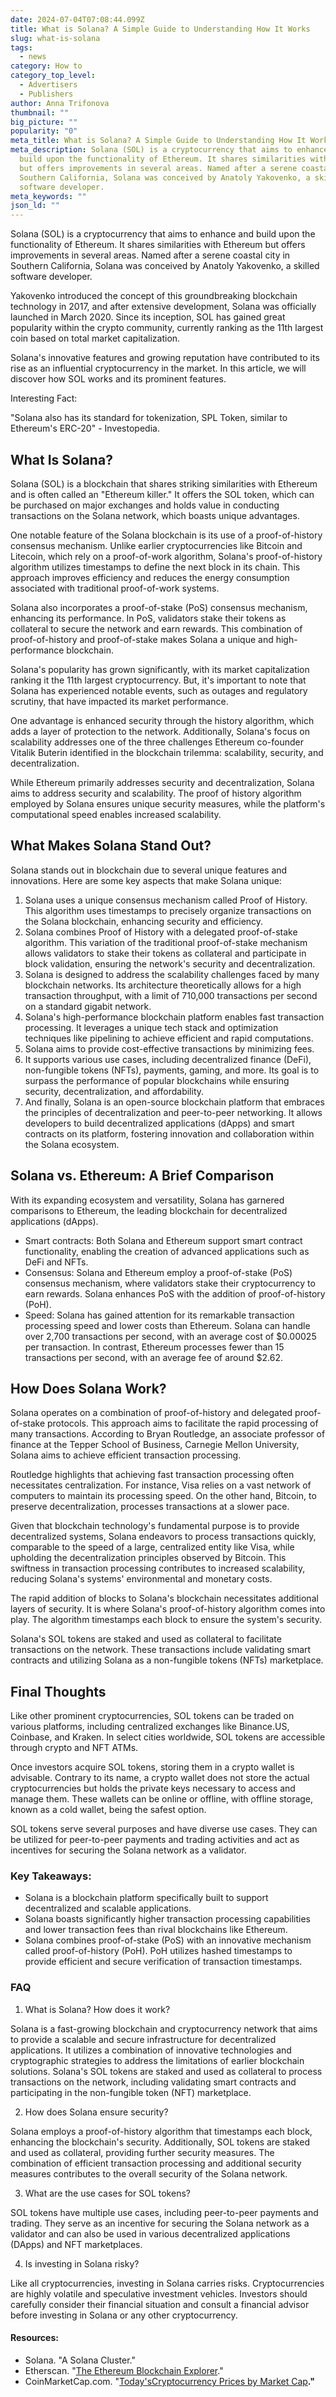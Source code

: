 ```yaml
---
date: 2024-07-04T07:08:44.099Z
title: What is Solana? A Simple Guide to Understanding How It Works
slug: what-is-solana
tags:
  - news
category: How to
category_top_level:
  - Advertisers
  - Publishers
author: Anna Trifonova
thumbnail: ""
big_picture: ""
popularity: "0"
meta_title: What is Solana? A Simple Guide to Understanding How It Works
meta_description: Solana (SOL) is a cryptocurrency that aims to enhance and
  build upon the functionality of Ethereum. It shares similarities with Ethereum
  but offers improvements in several areas. Named after a serene coastal city in
  Southern California, Solana was conceived by Anatoly Yakovenko, a skilled
  software developer.
meta_keywords: ""
json_ld: ""
---
```

Solana (SOL) is a cryptocurrency that aims to enhance and build upon the functionality of Ethereum. It shares similarities with Ethereum but offers improvements in several areas. Named after a serene coastal city in Southern California, Solana was conceived by Anatoly Yakovenko, a skilled software developer.

Yakovenko introduced the concept of this groundbreaking blockchain technology in 2017, and after extensive development, Solana was officially launched in March 2020. Since its inception, SOL has gained great popularity within the crypto community, currently ranking as the 11th largest coin based on total market capitalization.

Solana's innovative features and growing reputation have contributed to its rise as an influential cryptocurrency in the market. In this article, we will discover how SOL works and its prominent features.

Interesting Fact: 

"Solana also has its standard for tokenization, SPL Token, similar to Ethereum's ERC-20" - Investopedia. 

## What Is Solana?

Solana (SOL) is a blockchain that shares striking similarities with Ethereum and is often called an "Ethereum killer." It offers the SOL token, which can be purchased on major exchanges and holds value in conducting transactions on the Solana network, which boasts unique advantages.

One notable feature of the Solana blockchain is its use of a proof-of-history consensus mechanism. Unlike earlier cryptocurrencies like Bitcoin and Litecoin, which rely on a proof-of-work algorithm, Solana's proof-of-history algorithm utilizes timestamps to define the next block in its chain. This approach improves efficiency and reduces the energy consumption associated with traditional proof-of-work systems.

Solana also incorporates a proof-of-stake (PoS) consensus mechanism, enhancing its performance. In PoS, validators stake their tokens as collateral to secure the network and earn rewards. This combination of proof-of-history and proof-of-stake makes Solana a unique and high-performance blockchain.

Solana's popularity has grown significantly, with its market capitalization ranking it the 11th largest cryptocurrency. But, it's important to note that Solana has experienced notable events, such as outages and regulatory scrutiny, that have impacted its market performance.

One advantage is enhanced security through the history algorithm, which adds a layer of protection to the network. Additionally, Solana's focus on scalability addresses one of the three challenges Ethereum co-founder Vitalik Buterin identified in the blockchain trilemma: scalability, security, and decentralization.

While Ethereum primarily addresses security and decentralization, Solana aims to address security and scalability. The proof of history algorithm employed by Solana ensures unique security measures, while the platform's computational speed enables increased scalability.

## What Makes Solana Stand Out?

Solana stands out in blockchain due to several unique features and innovations. Here are some key aspects that make Solana unique:

1. Solana uses a unique consensus mechanism called Proof of History. This algorithm uses timestamps to precisely organize transactions on the Solana blockchain, enhancing security and efficiency.
2. Solana combines Proof of History with a delegated proof-of-stake algorithm. This variation of the traditional proof-of-stake mechanism allows validators to stake their tokens as collateral and participate in block validation, ensuring the network's security and decentralization.
3. Solana is designed to address the scalability challenges faced by many blockchain networks. Its architecture theoretically allows for a high transaction throughput, with a limit of 710,000 transactions per second on a standard gigabit network.
4. Solana's high-performance blockchain platform enables fast transaction processing. It leverages a unique tech stack and optimization techniques like pipelining to achieve efficient and rapid computations.
5. Solana aims to provide cost-effective transactions by minimizing fees. 
6. It supports various use cases, including decentralized finance (DeFi), non-fungible tokens (NFTs), payments, gaming, and more. Its goal is to surpass the performance of popular blockchains while ensuring security, decentralization, and affordability.
7. And finally, Solana is an open-source blockchain platform that embraces the principles of decentralization and peer-to-peer networking. It allows developers to build decentralized applications (dApps) and smart contracts on its platform, fostering innovation and collaboration within the Solana ecosystem.

## Solana vs. Ethereum: A Brief Comparison

With its expanding ecosystem and versatility, Solana has garnered comparisons to Ethereum, the leading blockchain for decentralized applications (dApps).

* Smart contracts: Both Solana and Ethereum support smart contract functionality, enabling the creation of advanced applications such as DeFi and NFTs.
* Consensus: Solana and Ethereum employ a proof-of-stake (PoS) consensus mechanism, where validators stake their cryptocurrency to earn rewards. Solana enhances PoS with the addition of proof-of-history (PoH).
* Speed: Solana has gained attention for its remarkable transaction processing speed and lower costs than Ethereum. Solana can handle over 2,700 transactions per second, with an average cost of $0.00025 per transaction. In contrast, Ethereum processes fewer than 15 transactions per second, with an average fee of around $2.62.

## How Does Solana Work?

Solana operates on a combination of proof-of-history and delegated proof-of-stake protocols. This approach aims to facilitate the rapid processing of many transactions. According to Bryan Routledge, an associate professor of finance at the Tepper School of Business, Carnegie Mellon University, Solana aims to achieve efficient transaction processing.

Routledge highlights that achieving fast transaction processing often necessitates centralization. For instance, Visa relies on a vast network of computers to maintain its processing speed. On the other hand, Bitcoin, to preserve decentralization, processes transactions at a slower pace.

Given that blockchain technology's fundamental purpose is to provide decentralized systems, Solana endeavors to process transactions quickly, comparable to the speed of a large, centralized entity like Visa, while upholding the decentralization principles observed by Bitcoin. This swiftness in transaction processing contributes to increased scalability, reducing Solana's systems' environmental and monetary costs.

The rapid addition of blocks to Solana's blockchain necessitates additional layers of security. It is where Solana's proof-of-history algorithm comes into play. The algorithm timestamps each block to ensure the system's security.

Solana's SOL tokens are staked and used as collateral to facilitate transactions on the network. These transactions include validating smart contracts and utilizing Solana as a non-fungible tokens (NFTs) marketplace.

## Final Thoughts

Like other prominent cryptocurrencies, SOL tokens can be traded on various platforms, including centralized exchanges like Binance.US, Coinbase, and Kraken. In select cities worldwide, SOL tokens are accessible through crypto and NFT ATMs.

Once investors acquire SOL tokens, storing them in a crypto wallet is advisable. Contrary to its name, a crypto wallet does not store the actual cryptocurrencies but holds the private keys necessary to access and manage them. These wallets can be online or offline, with offline storage, known as a cold wallet, being the safest option.

SOL tokens serve several purposes and have diverse use cases. They can be utilized for peer-to-peer payments and trading activities and act as incentives for securing the Solana network as a validator.

### Key Takeaways:

* Solana is a blockchain platform specifically built to support decentralized and scalable applications.
* Solana boasts significantly higher transaction processing capabilities and lower transaction fees than rival blockchains like Ethereum.
* Solana combines proof-of-stake (PoS) with an innovative mechanism called proof-of-history (PoH). PoH utilizes hashed timestamps to provide efficient and secure verification of transaction timestamps.

### FAQ 

1. What is Solana? How does it work?

Solana is a fast-growing blockchain and cryptocurrency network that aims to provide a scalable and secure infrastructure for decentralized applications. It utilizes a combination of innovative technologies and cryptographic strategies to address the limitations of earlier blockchain solutions. Solana's SOL tokens are staked and used as collateral to process transactions on the network, including validating smart contracts and participating in the non-fungible token (NFT) marketplace.

2. How does Solana ensure security?

Solana employs a proof-of-history algorithm that timestamps each block, enhancing the blockchain's security. Additionally, SOL tokens are staked and used as collateral, providing further security measures. The combination of efficient transaction processing and additional security measures contributes to the overall security of the Solana network.

3. What are the use cases for SOL tokens?

SOL tokens have multiple use cases, including peer-to-peer payments and trading. They serve as an incentive for securing the Solana network as a validator and can also be used in various decentralized applications (DApps) and NFT marketplaces.

4. Is investing in Solana risky?

Like all cryptocurrencies, investing in Solana carries risks. Cryptocurrencies are highly volatile and speculative investment vehicles. Investors should carefully consider their financial situation and consult a financial advisor before investing in Solana or any other cryptocurrency.

#### Resources: 

* Solana. "A Solana Cluster."
* Etherscan. "[The Ethereum Blockchain Explorer](https://etherscan.io/)."
* CoinMarketCap.com. "[Today'sCryptocurrency Prices by Market Cap](https://coinmarketcap.com/coins/)**."**
